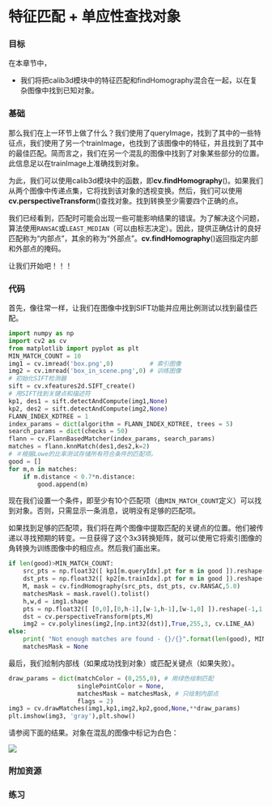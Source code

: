 # 特征匹配 + 单应性查找对象


 
  

### 目标

在本章节中，
- 我们将把calib3d模块中的特征匹配和findHomography混合在一起，以在复杂图像中找到已知对象。
 
### 基础

那么我们在上一环节上做了什么？我们使用了queryImage，找到了其中的一些特征点，我们使用了另一个trainImage，也找到了该图像中的特征，并且找到了其中的最佳匹配。简而言之，我们在另一个混乱的图像中找到了对象某些部分的位置。此信息足以在trainImage上准确找到对象。

为此，我们可以使用calib3d模块中的函数，即**cv.findHomography**()。如果我们从两个图像中传递点集，它将找到该对象的透视变换。然后，我们可以使用**cv.perspectiveTransform**()查找对象。找到转换至少需要四个正确的点。

我们已经看到，匹配时可能会出现一些可能影响结果的错误。为了解决这个问题，算法使用`RANSAC`或`LEAST_MEDIAN`（可以由标志决定）。因此，提供正确估计的良好匹配称为“内部点”，其余的称为“外部点”。**cv.findHomography**()返回指定内部和外部点的掩码。

让我们开始吧！！！

### 代码

首先，像往常一样，让我们​​在图像中找到SIFT功能并应用比例测试以找到最佳匹配。

```python
import numpy as np
import cv2 as cv
from matplotlib import pyplot as plt
MIN_MATCH_COUNT = 10
img1 = cv.imread('box.png',0)          # 索引图像
img2 = cv.imread('box_in_scene.png',0) # 训练图像
# 初始化SIFT检测器
sift = cv.xfeatures2d.SIFT_create()
# 用SIFT找到关键点和描述符
kp1, des1 = sift.detectAndCompute(img1,None)
kp2, des2 = sift.detectAndCompute(img2,None)
FLANN_INDEX_KDTREE = 1
index_params = dict(algorithm = FLANN_INDEX_KDTREE, trees = 5)
search_params = dict(checks = 50)
flann = cv.FlannBasedMatcher(index_params, search_params)
matches = flann.knnMatch(des1,des2,k=2)
# ＃根据Lowe的比率测试存储所有符合条件的匹配项。
good = []
for m,n in matches:
    if m.distance < 0.7*n.distance:
        good.append(m)
```

现在我们设置一个条件，即至少有10个匹配项（由`MIN_MATCH_COUNT`定义）可以找到对象。否则，只需显示一条消息，说明没有足够的匹配项。

如果找到足够的匹配项，我们将在两个图像中提取匹配的关键点的位置。他们被传递以寻找预期的转变。一旦获得了这个3x3转换矩阵，就可以使用它将索引图像的角转换为训练图像中的相应点。然后我们画出来。

```python
if len(good)>MIN_MATCH_COUNT:
    src_pts = np.float32([ kp1[m.queryIdx].pt for m in good ]).reshape(-1,1,2)
    dst_pts = np.float32([ kp2[m.trainIdx].pt for m in good ]).reshape(-1,1,2)
    M, mask = cv.findHomography(src_pts, dst_pts, cv.RANSAC,5.0)
    matchesMask = mask.ravel().tolist()
    h,w,d = img1.shape
    pts = np.float32([ [0,0],[0,h-1],[w-1,h-1],[w-1,0] ]).reshape(-1,1,2)
    dst = cv.perspectiveTransform(pts,M)
    img2 = cv.polylines(img2,[np.int32(dst)],True,255,3, cv.LINE_AA)
else:
    print( "Not enough matches are found - {}/{}".format(len(good), MIN_MATCH_COUNT) )
    matchesMask = None
```

最后，我们绘制内部线（如果成功找到对象）或匹配关键点（如果失败）。

```python
draw_params = dict(matchColor = (0,255,0), # 用绿色绘制匹配
                   singlePointColor = None,
                   matchesMask = matchesMask, # 只绘制内部点
                   flags = 2)
img3 = cv.drawMatches(img1,kp1,img2,kp2,good,None,**draw_params)
plt.imshow(img3, 'gray'),plt.show()
```

请参阅下面的结果。对象在混乱的图像中标记为白色：

![](http://qiniu.aihubs.net/homography_findobj.jpg)

### 附加资源

### 练习